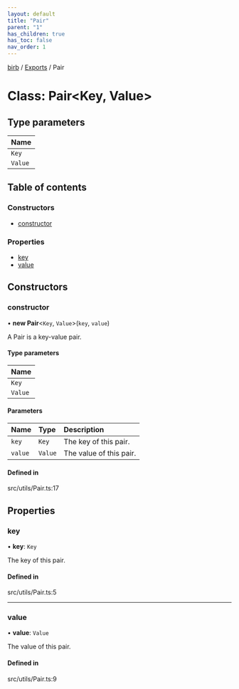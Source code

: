 ```yaml
---
layout: default
title: "Pair"
parent: "1"
has_children: true
has_toc: false
nav_order: 1
---
```


[birb](../README.md) / [Exports](../modules.md) / Pair

# Class: Pair<Key, Value\>

## Type parameters

| Name |
| :------ |
| `Key` |
| `Value` |

## Table of contents

### Constructors

- [constructor](index.md#constructor)

### Properties

- [key](index.md#key)
- [value](index.md#value)

## Constructors

### constructor

• **new Pair**<`Key`, `Value`\>(`key`, `value`)

A Pair is a key-value pair.

#### Type parameters

| Name |
| :------ |
| `Key` |
| `Value` |

#### Parameters

| Name | Type | Description |
| :------ | :------ | :------ |
| `key` | `Key` | The key of this pair. |
| `value` | `Value` | The value of this pair. |

#### Defined in

src/utils/Pair.ts:17

## Properties

### key

• **key**: `Key`

The key of this pair.

#### Defined in

src/utils/Pair.ts:5

___

### value

• **value**: `Value`

The value of this pair.

#### Defined in

src/utils/Pair.ts:9

